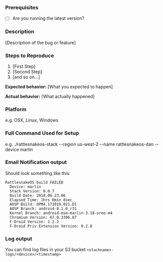 ### Prerequisites

* [ ] Are you running the latest version?

### Description

[Description of the bug or feature]

### Steps to Reproduce

1. [First Step]
2. [Second Step]
3. [and so on...]

**Expected behavior:** [What you expected to happen]

**Actual behavior:** [What actually happened]

### Platform
e.g. OSX, Linux, Windows

### Full Command Used for Setup
e.g. ./rattlesnakeos-stack --region us-west-2 --name rattlesnakeos-dan --device marlin

### Email Notification output
Should look something like this:
```
RattlesnakeOS build FAILED
  Device: marlin
  Stack Version: 0.0.7
  Build Date: 2018.06.23.06
  Elapsed Time: 1hrs 0min 8sec
  AOSP Build: OPM4.171019.021.D1
  AOSP Branch: android-8.1.0_r31
  Kernel Branch: android-msm-marlin-3.18-oreo-m4
  Chromium Version: 67.0.3396.87
  F-Droid Version: 1.2.2
  F-Droid Priv Extension Version: 0.2.8
```

### Log output
You can find log files in your S3 bucket `<stackname>-logs/<device>/<timestamp>`
